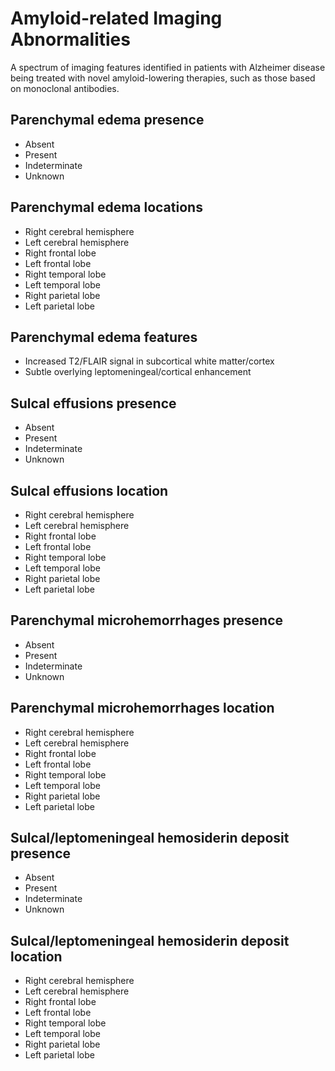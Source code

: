 # Amyloid-related Imaging Abnormalities

A spectrum of imaging features identified in patients with Alzheimer disease being treated
with novel amyloid-lowering therapies, such as those based on monoclonal antibodies.

## Parenchymal edema presence

- Absent
- Present
- Indeterminate
- Unknown

## Parenchymal edema locations

- Right cerebral hemisphere
- Left cerebral hemisphere
- Right frontal lobe
- Left frontal lobe
- Right temporal lobe
- Left temporal lobe
- Right parietal lobe
- Left parietal lobe

## Parenchymal edema features

- Increased T2/FLAIR signal in subcortical white matter/cortex
- Subtle overlying leptomeningeal/cortical enhancement

## Sulcal effusions presence

- Absent
- Present
- Indeterminate
- Unknown

## Sulcal effusions location

- Right cerebral hemisphere
- Left cerebral hemisphere
- Right frontal lobe
- Left frontal lobe
- Right temporal lobe
- Left temporal lobe
- Right parietal lobe
- Left parietal lobe

## Parenchymal microhemorrhages presence

- Absent
- Present
- Indeterminate
- Unknown

## Parenchymal microhemorrhages location

- Right cerebral hemisphere
- Left cerebral hemisphere
- Right frontal lobe
- Left frontal lobe
- Right temporal lobe
- Left temporal lobe
- Right parietal lobe
- Left parietal lobe

## Sulcal/leptomeningeal hemosiderin deposit presence

- Absent
- Present
- Indeterminate
- Unknown

## Sulcal/leptomeningeal hemosiderin deposit location

- Right cerebral hemisphere
- Left cerebral hemisphere
- Right frontal lobe
- Left frontal lobe
- Right temporal lobe
- Left temporal lobe
- Right parietal lobe
- Left parietal lobe
